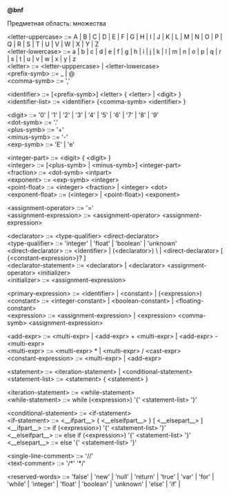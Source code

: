 __@bnf__

Предметная область: множества

\<letter-uppercase> ::= A | B | C | D | E | F | G | H | I | J | K | L | M | N | O | P | Q | R | S | T | U | V | W | X | Y | Z \
\<letter-lowercase> ::= a | b | c | d | e | f | g | h | i | j | k | l | m | n | o | p | q | r | s | t | u | v | w | x | y | z \
\<letter>           ::= \<letter-upppercase> | \<letter-lowercase> \
\<prefix-symb>      ::= _ | @ \
\<comma-symb>       ::= ','


\<identifier>       ::= [\<prefix-symb>] \<letter> { \<letter> | \<digit> } \
\<identifier-list>  ::=  \<identifier> {\<comma-symb> \<identifier> }


\<digit>          ::= '0' | '1' | '2' | '3' | '4' | '5' | '6' | '7' | '8' | '9' \
\<dot-symb>       ::= '.' \
\<plus-symb>      ::= '+' \
\<minus-symb>     ::= '-' \
\<exp-symb>       ::= 'E' | 'e'


\<integer-part>        ::=  \<digit> { \<digit> }\
\<integer>             ::=  [\<plus-symb> | \<minus-symb>] \<integer-part> \
\<fraction>            ::=  \<dot-symb> \<intpart> \
\<exponent>            ::=  \<exp-symb> \<integer> \
\<point-float>         ::=  \<integer> \<fraction> | \<integer> \<dot> \
\<exponent-float>      ::=  (\<integer> | \<point-float>) \<exponent>


\<assignment-operator> ::= '=' \
\<assignment-expression>  ::= \<assignment-operator> \<assignment-expression>


\<declarator>           ::= \<type-qualifier> \<direct-declarator> \
\<type-qualifier>       ::= 'integer' | 'float' | 'boolean' | 'unknown' \
\<direct-declarator>    ::= \<identifier> | (\<declarator>) \ | \<direct-declarator> [ {\<constant-expression>}? ] \
\<declarator-statement> ::= \<declarator> | \<declarator> \<assignment-operator> \<initializer> \
\<initializer>          ::= \<assignment-expression>


\<primary-expression> ::= \<identifier> | \<constant> | (\<expression>) \
\<constant>           ::= \<integer-constant> | \<boolean-constant> | \<floating-constant> \
\<expression>         ::= \<assignment-expression> | \<expression> \<comma-symb> \<assignment-expression>


\<add-expr>            ::= \<multi-expr> | \<add-expr> + \<multi-expr> | \<add-expr> - \<multi-expr> \
\<multi-expr>          ::= \<multi-expr> * <cast-expr> | \<multi-expr> / \<cast-expr> \
\<constant-expression> ::= \<multi-expr> | \<add-expr>


\<statement>              ::= \<iteration-statement> | \<conditional-statement> \
\<statement-list>         ::= \<statement> { \<statement> }


\<iteration-statement>    ::= \<while-statement> \
\<while-statement>        ::= while (\<expression>) '{' \<statement-list> '}' 


\<conditional-statement>    ::= \<if-statement> \
\<if-statement>             ::= \<\_\_ifpart__>  { \<\_\_elseifpart__>  } [ \<\_\_elsepart__> ] \
\<\_\_ifpart__>             ::= if (\<expression>) '{' \<statement-list> '}' \
\<\_\_elseifpart__>         ::= else if (\<expression>) '{' \<statement-list> '}' \
\<\_\_elsepart__>           ::= else '{' \<statement-list> '}'

\<single-line-comment> ::= '//' \
\<text-comment>        ::= '\/\*' '\*\/'


\<reserved-words> ::=
  'false'   |
  'new'     |
  'null'    |
  'return'  |
  'true'    |
  'var'     |
  'for'     |
  'while'   |
  'integer' |
  'float'   |
  'boolean' |
  'unknown' |
  'else'    |
  'if'      |
